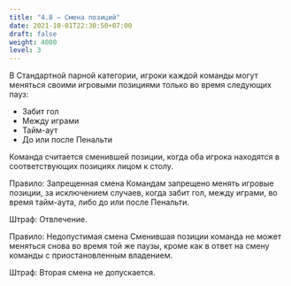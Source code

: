 ```yaml
---
title: "4.8 – Смена позиций"
date: 2021-10-01T22:30:50+07:00
draft: false
weight: 4080
level: 3
---
```


В Стандартной парной категории, игроки каждой команды могут меняться своими игровыми позициями только во время следующих пауз:

- Забит гол
- Между играми
- Тайм-аут
- До или после Пенальти

Команда считается сменившей позиции, когда оба игрока находятся в соответствующих позициях лицом к столу.

Правило: Запрещенная смена
Командам запрещено менять игровые позиции, за исключением случаев, когда забит гол, между
играми, во время тайм-аута, либо до или после Пенальти.

Штраф: Отвлечение.

Правило: Недопустимая смена
Сменившая позиции команда не может меняться снова во время той же паузы, кроме как в ответ на
смену команды с приостановленным владением.

Штраф: Вторая смена не допускается.